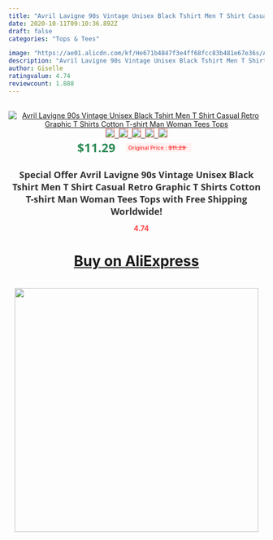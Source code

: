 ```yaml
---
title: "Avril Lavigne 90s Vintage Unisex Black Tshirt Men T Shirt Casual Retro Graphic T Shirts Cotton T-shirt Man Woman Tees Tops"
date: 2020-10-11T09:10:36.892Z
draft: false
categories: "Tops & Tees"

image: "https://ae01.alicdn.com/kf/He671b4847f3e4ff68fcc83b481e67e36s/Avril-Lavigne-90s-Vintage-Unisex-Black-Tshirt-Men-T-Shirt-Casual-Retro-Graphic-T-Shirts-Cotton.jpg"
description: "Avril Lavigne 90s Vintage Unisex Black Tshirt Men T Shirt Casual Retro Graphic T Shirts Cotton T-shirt Man Woman Tees Tops"
author: Giselle
ratingvalue: 4.74
reviewcount: 1.888
---
```

<br>
<div style="text-align: center;">
<a href="https://s.click.aliexpress.com/e/_AFwvcZ" target="_blank" rel="nofollow noopener noreferrer"><img alt="Avril Lavigne 90s Vintage Unisex Black Tshirt Men T Shirt Casual Retro Graphic T Shirts Cotton T-shirt Man Woman Tees Tops" class="magnifier-image" src="https://ae01.alicdn.com/kf/He671b4847f3e4ff68fcc83b481e67e36s/Avril-Lavigne-90s-Vintage-Unisex-Black-Tshirt-Men-T-Shirt-Casual-Retro-Graphic-T-Shirts-Cotton.jpg_640x640.jpg">
<br>
<img style="border:1px solid salmon" src="https://ae01.alicdn.com/kf/He671b4847f3e4ff68fcc83b481e67e36s/Avril-Lavigne-90s-Vintage-Unisex-Black-Tshirt-Men-T-Shirt-Casual-Retro-Graphic-T-Shirts-Cotton.jpg_120x120.jpg">&nbsp;&nbsp;<img style="border:1px solid salmon" src="https://ae01.alicdn.com/kf/Hbfc01558077b431baa942091493cafb9H/Avril-Lavigne-90s-Vintage-Unisex-Black-Tshirt-Men-T-Shirt-Casual-Retro-Graphic-T-Shirts-Cotton.jpg_120x120.jpg">&nbsp;&nbsp;<img style="border:1px solid salmon" src="https://ae01.alicdn.com/kf/H671945d6af524d6980c41252c4f3b164e/Avril-Lavigne-90s-Vintage-Unisex-Black-Tshirt-Men-T-Shirt-Casual-Retro-Graphic-T-Shirts-Cotton.jpg_120x120.jpg">&nbsp;&nbsp;<img style="border:1px solid salmon" src="https://ae01.alicdn.com/kf/H0fd14c1ba7e545c699b9158fa0e57225x/Avril-Lavigne-90s-Vintage-Unisex-Black-Tshirt-Men-T-Shirt-Casual-Retro-Graphic-T-Shirts-Cotton.jpg_120x120.jpg">&nbsp;&nbsp;<img style="border:1px solid salmon" src="https://ae01.alicdn.com/kf/H09d3ecffce614ac88ef8887ef1dec770V/Avril-Lavigne-90s-Vintage-Unisex-Black-Tshirt-Men-T-Shirt-Casual-Retro-Graphic-T-Shirts-Cotton.jpg_120x120.jpg"></a></div><br0>
<div style="text-align: center;"><span style="background-color: white; border: 0px; box-sizing: border-box; color: seagreen; display: inline-block; font-family: &quot;open sans&quot; , &quot;arial&quot; , &quot;helvetica&quot; , sans-serif , &quot;heiti&quot;; font-size: 24px; font-stretch: inherit; font-weight: 700; line-height: inherit; margin: 0px 10px 0px 0px; padding: 0px; vertical-align: middle;">$11.29 </span>
<span style="background: rgb(255 , 241 , 241); border-radius: 3px; border: 0px; box-sizing: border-box; color: #ff4747; display: inline-block; font-family: inherit; font-size: 12px; font-stretch: inherit; font-style: inherit; font-variant: inherit; font-weight: 600; line-height: inherit; margin: 0px; padding: 2px 5px; transform: scale(0.9); vertical-align: middle;">Original Price : <b style="text-decoration: line-through;">$11.29 </b> &nbsp;&nbsp;</span></div>
<h1 style="color: #333333; display: inline-block; font-family: &quot;open sans&quot; , &quot;arial&quot; , &quot;helvetica&quot; , sans-serif , &quot;heiti&quot;; font-size: 18px; font-stretch: inherit; font-weight: 700; text-align: center;">Special Offer Avril Lavigne 90s Vintage Unisex Black Tshirt Men T Shirt Casual Retro Graphic T Shirts Cotton T-shirt Man Woman Tees Tops with Free Shipping Worldwide!</h1>
<div style="color: #ff4747; text-align: center;">
<img src="https://4.bp.blogspot.com/-M0ZcTcb-5uY/XleCXlxnR4I/AAAAAAAAAEc/OrjgMkXV1oMQFaCRZj5HQwOCBcu3w1FegCPcBGAYYCw/s1600/star.png" style="height: 15px;">&nbsp;<b>4.74</b></div>
<div class="button_cont" align="center"><a class="buynow_a" href="https://s.click.aliexpress.com/e/_AFwvcZ" target="_blank" rel="nofollow noopener noreferrer"><H1>Buy on AliExpress</H1></a></div><br>
<div class="separator" style="clear: both; text-align: center;">
<img src="https://lh3.googleusercontent.com/-pTy5HemUv9M/XlePHvY0dAI/AAAAAAAAAE4/0nX5iRUoIWY8eMW9Dpxeirr157OZliDIgCLcBGAsYHQ/s1600/badge.gif" width="480">
</div>
